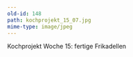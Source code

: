 ```yaml
---
old-id: 148
path: kochprojekt_15_07.jpg
mime-type: image/jpeg
---
```

Kochprojekt Woche 15:
fertige Frikadellen
